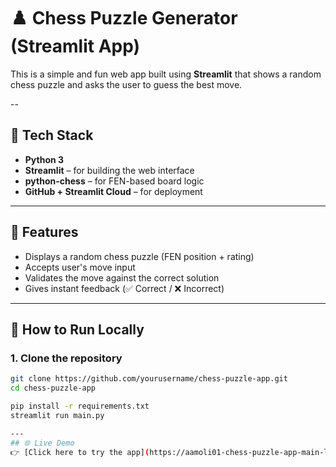 # ♟️ Chess Puzzle Generator (Streamlit App)

This is a simple and fun web app built using **Streamlit** that shows a random chess puzzle and asks the user to guess the best move.

--

## 🔧 Tech Stack
- **Python 3**
- **Streamlit** – for building the web interface
- **python-chess** – for FEN-based board logic
- **GitHub + Streamlit Cloud** – for deployment

---

## 🎯 Features
- Displays a random chess puzzle (FEN position + rating)
- Accepts user's move input
- Validates the move against the correct solution
- Gives instant feedback (✅ Correct / ❌ Incorrect)

---

## 🧪 How to Run Locally

### 1. Clone the repository
```bash
git clone https://github.com/yourusername/chess-puzzle-app.git
cd chess-puzzle-app

pip install -r requirements.txt
streamlit run main.py

---
## 🌐 Live Demo  
👉 [Click here to try the app](https://aamoli01-chess-puzzle-app-main-lcunu9.streamlit.app)



